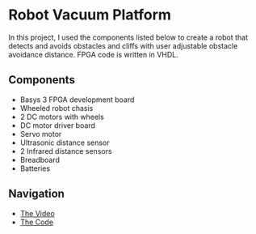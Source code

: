 # Robot Vacuum Platform
In this project, I used the components listed below to create a robot that 
detects and avoids obstacles and cliffs with user adjustable obstacle avoidance distance.
FPGA code is written in VHDL.

## Components
- Basys 3 FPGA development board
- Wheeled robot chasis
- 2 DC motors with wheels
- DC motor driver board
- Servo motor
- Ultrasonic distance sensor
- 2 Infrared distance sensors
- Breadboard
- Batteries

## Navigation
- [The Video](https://www.youtube.com/watch?v=YeKLIhNxX4M)
- [The Code](robot-vacuum.vhd)
